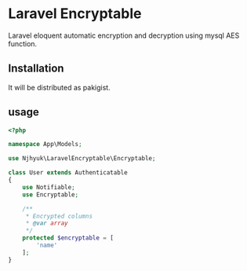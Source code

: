 # Laravel Encryptable

Laravel eloquent automatic encryption and decryption using mysql AES function.

## Installation

It will be distributed as pakigist.

## usage

```php
<?php

namespace App\Models;

use Njhyuk\LaravelEncryptable\Encryptable;

class User extends Authenticatable
{
    use Notifiable;
    use Encryptable;

    /**
     * Encrypted columns
     * @var array
     */
    protected $encryptable = [
        'name'
    ];
}    
```